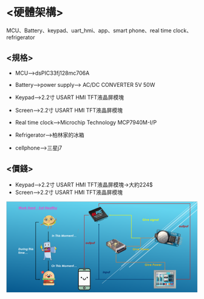 # <硬體架構>
MCU、Battery、keypad、uart_hmi、app、smart phone、real time clock、refrigerator
## <規格>
*   MCU-->dsPIC33fj128mc706A
   
*  Battery-->power supply--> AC/DC CONVERTER 5V 50W
   
*   Keypad-->2.2寸 USART HMI TFT液晶屏模塊
*   Screen-->2.2寸 USART HMI TFT液晶屏模塊
   
*   Real time clock-->Microchip Technology MCP7940M-I/P
   
*   Refrigerator-->柏林家的冰箱
   
*   cellphone-->三星j7

 
## <價錢>

*   Keypad-->2.2寸 USART HMI TFT液晶屏模塊->大約224$
*   Screen-->2.2寸 USART HMI TFT液晶屏模塊
   
  ![硬體架構](https://github.com/midterm2/fresh_food/blob/master/doc/hadware/%E7%A1%AC%E9%AB%94%E6%9E%B6%E6%A7%8B.png)
